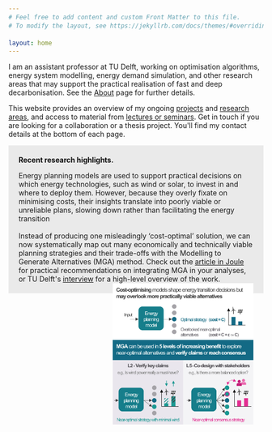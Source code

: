 ```yaml
---
# Feel free to add content and custom Front Matter to this file.
# To modify the layout, see https://jekyllrb.com/docs/themes/#overriding-theme-defaults

layout: home
---
```


I am an assistant professor at TU Delft, working on optimisation algorithms, energy system modelling, energy demand simulation, and other research areas that may support the practical realisation of fast and deep decarbonisation. See the [About](/about) page for further details.

This website provides an overview of my ongoing [projects](/projects) and [research areas](/research-outputs), and access to material from [lectures or seminars](/lectures). Get in touch if you are looking for a collaboration or a thesis project. You'll find my contact details at the bottom of each page. 

<div style="background-color: #EAEAEA; text-align:left; vertical-align: middle; padding:20px 20px;">
<h style="color: #111;"><b>Recent research highlights.</b></h> 

<p></p>
Energy planning models are used to support practical decisions on which energy technologies, such as wind or solar, to invest in and where to deploy them. However, because they overly fixate on minimising costs, their insights translate into poorly viable or unreliable plans, slowing down rather than facilitating the energy transition 
<br><br>
Instead of producing one misleadingly ‘cost-optimal’ solution, we can now systematically map out many economically and technically viable planning strategies and their trade-offs with the Modelling to Generate Alternatives (MGA) method. Check out the <a href="https://doi.org/10.1016/j.joule.2025.10214">article in Joule</a>  for practical recommendations on integrating MGA in your analyses, or TU Delft's <a href="https://www.tudelft.nl/en/2025/tbm/boosting-the-energy-transition-by-looking-further-than-the-cost-optimal-solution">interview</a> for a high-level overview of the work. 

<img src="/assets/graphical_abstract.jpg" align="right" style="padding-top: 0px; padding-bottom: 0px; padding-left: 10px" width="60%" height="auto"/>

</div>

<p></p>